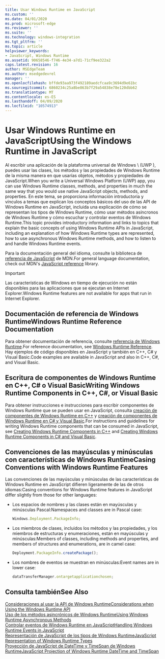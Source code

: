 ```yaml
---
title: Usar Windows Runtime en JavaScript
ms.custom: ''
ms.date: 04/01/2020
ms.prod: microsoft-edge
ms.reviewer: ''
ms.suite: ''
ms.technology: windows-integration
ms.tgt_pltfrm: ''
ms.topic: article
helpviewer_keywords:
- JavaScript, Windows Runtime
ms.assetid: 90658546-f746-4e34-a7d1-71cf9ee322a2
caps.latest.revision: 16
author: MSEdgeTeam
ms.author: msedgedevrel
manager: ''
ms.openlocfilehash: bffde93aa973f492189aedcfcaa9c3694d9e61bc
ms.sourcegitcommit: 6860234c25a8be863b7f29a54838e78e120dbb62
ms.translationtype: MT
ms.contentlocale: es-ES
ms.lasthandoff: 04/09/2020
ms.locfileid: "10574913"
---
```

# <span data-ttu-id="5efcd-102">Usar Windows Runtime en JavaScript</span><span class="sxs-lookup"><span data-stu-id="5efcd-102">Using the Windows Runtime in JavaScript</span></span>  

<span data-ttu-id="5efcd-103">Al escribir una aplicación de la plataforma universal de Windows \ (UWP \), puedes usar las clases, los métodos y las propiedades de Windows Runtime de la misma manera en que usarías objetos, métodos y propiedades de JavaScript.</span><span class="sxs-lookup"><span data-stu-id="5efcd-103">When you write a Universal Windows Platform \(UWP\) app, you can use Windows Runtime classes, methods, and properties in much the same way that you would use native JavaScript objects, methods, and properties.</span></span>  <span data-ttu-id="5efcd-104">En este tema, se proporciona información introductoria y vínculos a temas que explican los conceptos básicos del uso de las API de Windows Runtime en JavaScript, incluida una explicación de cómo se representan los tipos de Windows Runtime, cómo usar métodos asíncronos de Windows Runtime y cómo escuchar y controlar eventos de Windows Runtime.</span><span class="sxs-lookup"><span data-stu-id="5efcd-104">This topic provides introductory information and links to topics that explain the basic concepts of using Windows Runtime APIs in JavaScript, including an explanation of how Windows Runtime types are represented, how to use asynchronous Windows Runtime methods, and how to listen to and handle Windows Runtime events.</span></span>  

<span data-ttu-id="5efcd-105">Para la documentación general del idioma, consulte la biblioteca de [referencia de JavaScript][MDNJavascriptReference] de MDN.</span><span class="sxs-lookup"><span data-stu-id="5efcd-105">For general language documentation, check out MDN's [JavaScript reference][MDNJavascriptReference] library.</span></span>  

> [!IMPORTANT]
> <span data-ttu-id="5efcd-106">Las características de Windows en tiempo de ejecución no están disponibles para las aplicaciones que se ejecutan en Internet Explorer.</span><span class="sxs-lookup"><span data-stu-id="5efcd-106">Windows Runtime features are not available for apps that run in Internet Explorer.</span></span>  

## <span data-ttu-id="5efcd-107">Documentación de referencia de Windows Runtime</span><span class="sxs-lookup"><span data-stu-id="5efcd-107">Windows Runtime Reference Documentation</span></span>  

<span data-ttu-id="5efcd-108">Para obtener documentación de referencia, consulte [referencia de Windows Runtime][UwpApiIndex].</span><span class="sxs-lookup"><span data-stu-id="5efcd-108">For reference documentation, see [Windows Runtime Reference][UwpApiIndex].</span></span>  <span data-ttu-id="5efcd-109">Hay ejemplos de código disponibles en JavaScript y también en C++, C# y Visual Basic.</span><span class="sxs-lookup"><span data-stu-id="5efcd-109">Code examples are available in JavaScript and also in C++, C#, and Visual Basic.</span></span>  

## <span data-ttu-id="5efcd-110">Escritura de componentes de Windows Runtime en C++, C# o Visual Basic</span><span class="sxs-lookup"><span data-stu-id="5efcd-110">Writing Windows Runtime Components in C++, C#, or Visual Basic</span></span>  

<span data-ttu-id="5efcd-111">Para obtener instrucciones e instrucciones para escribir componentes de Windows Runtime que se pueden usar en JavaScript, consulta [creación de componentes de Windows Runtime en C++][WindowsUwpWinrtCpp] y [creación de componentes de Windows Runtime en C# y Visual Basic][WindowsUwpWinrtCsharpVb].</span><span class="sxs-lookup"><span data-stu-id="5efcd-111">For instructions and guidelines for writing Windows Runtime components that can be consumed in JavaScript, see [Creating Windows Runtime Components in C++][WindowsUwpWinrtCpp] and [Creating Windows Runtime Components in C# and Visual Basic][WindowsUwpWinrtCsharpVb].</span></span>  

## <span data-ttu-id="5efcd-112">Convenciones de las mayúsculas y minúsculas con características de Windows Runtime</span><span class="sxs-lookup"><span data-stu-id="5efcd-112">Casing Conventions with Windows Runtime Features</span></span>  

<span data-ttu-id="5efcd-113">Las convenciones de las mayúsculas y minúsculas de las características de Windows Runtime en JavaScript difieren ligeramente de las de otros idiomas:</span><span class="sxs-lookup"><span data-stu-id="5efcd-113">Casing conventions for Windows Runtime features in JavaScript differ slightly from those for other languages:</span></span>  

*   <span data-ttu-id="5efcd-114">Los espacios de nombres y las clases están en mayúsculas y minúsculas Pascal:</span><span class="sxs-lookup"><span data-stu-id="5efcd-114">Namespaces and classes are in Pascal case:</span></span>  
    
    ```javascript
    Windows.Deployment.PackageInfo;
    ```  
    
*   <span data-ttu-id="5efcd-115">Los miembros de clases, incluidos los métodos y las propiedades, y los miembros de estructuras y enumeraciones, están en mayúsculas y minúsculas:</span><span class="sxs-lookup"><span data-stu-id="5efcd-115">Members of classes, including methods and properties, and members of structures and enumerations, are in camel case:</span></span>  
    
    ```javascript
    Deployment.PackageInfo.createPackage();
    ```  
    
*   <span data-ttu-id="5efcd-116">Los nombres de eventos se muestran en minúsculas:</span><span class="sxs-lookup"><span data-stu-id="5efcd-116">Event names are in lower case:</span></span>  
    
    ```javascript
    dataTransferManager.ontargetapplicationchosen;
    ```  

## <span data-ttu-id="5efcd-117">Consulta también</span><span class="sxs-lookup"><span data-stu-id="5efcd-117">See Also</span></span>  

[<span data-ttu-id="5efcd-118">Consideraciones al usar la API de Windows Runtime</span><span class="sxs-lookup"><span data-stu-id="5efcd-118">Considerations when Using the Windows Runtime API</span></span>][WindowsRuntimeConsiderationsApi]  
[<span data-ttu-id="5efcd-119">Uso de los métodos asincrónicos de Windows Runtime</span><span class="sxs-lookup"><span data-stu-id="5efcd-119">Using Windows Runtime Asynchronous Methods</span></span>][WindowsRuntimeAsynchronousMethods]   
[<span data-ttu-id="5efcd-120">Controlar eventos de Windows Runtime en JavaScript</span><span class="sxs-lookup"><span data-stu-id="5efcd-120">Handling Windows Runtime Events in JavaScript</span></span>][WindowsRuntimeEventsJavascript]   
[<span data-ttu-id="5efcd-121">Representación de JavaScript de los tipos de Windows Runtime</span><span class="sxs-lookup"><span data-stu-id="5efcd-121">JavaScript Representation of Windows Runtime Types</span></span>][WindowsRuntimeJavascriptTypes]   
[<span data-ttu-id="5efcd-122">Proyección de JavaScript de DateTime y TimeSpan de Windows Runtime</span><span class="sxs-lookup"><span data-stu-id="5efcd-122">JavaScript Projection of Windows Runtime DateTime and TimeSpan</span></span>][WindowsRuntimeDatetimeTimespan]  
 
<!-- image links -->  

<!-- links  -->  

[WindowsRuntimeConsiderationsApi]: /microsoft-edge/windows-runtime/considerations-when-using-the-windows-runtime-api "Consideraciones al usar la API de Windows Runtime"  
[WindowsRuntimeEventsJavascript]: /microsoft-edge/windows-runtime/handling-windows-runtime-events-in-javascript "Controlar eventos de Windows Runtime en JavaScript"  
[WindowsRuntimeJavascriptTypes]: /microsoft-edge/windows-runtime/javascript-representation-of-windows-runtime-types "Representación de JavaScript de los tipos de Windows Runtime"  
[WindowsRuntimeAsynchronousMethods]: /microsoft-edge/windows-runtime/using-windows-runtime-asynchronous-methods "Uso de los métodos asincrónicos de Windows Runtime"  
[WindowsRuntimeDatetimeTimespan]: /microsoft-edge/windows-runtime/windows-runtime-datetime-and-timespan-representations "Representaciones DateTime y TimeSpan de Windows Runtime"  

[UwpApiIndex]: /uwp/api/index "Espacios de nombres de Windows para UWP"  
[WindowsUwpWinrtCpp]: /windows/uwp/winrt-components/creating-windows-runtime-components-in-cpp "Componentes de Windows Runtime con C++/CX"  
[WindowsUwpWinrtCsharpVb]: /windows/uwp/winrt-components/creating-windows-runtime-components-in-csharp-and-visual-basic "Componentes de Windows en tiempo de ejecución con C# y Visual Basic"  

[MDNJavascriptReference]: https://developer.mozilla.org/docs/Web/JavaScript/Reference "Referencia de JavaScript | MDN"  
